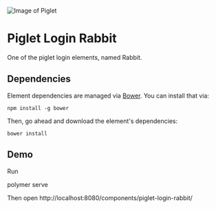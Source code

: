 ![Image of Piglet](https://github.com/PigletsRepo/polymer-piglet-mapbox-map/blob/master/docs/images/amusedPig.png)

# Piglet Login Rabbit

One of the piglet login elements, named Rabbit.

## Dependencies

Element dependencies are managed via [Bower](http://bower.io/). You can
install that via:

    npm install -g bower

Then, go ahead and download the element's dependencies:

    bower install

## Demo

Run

  polymer serve

Then open http://localhost:8080/components/piglet-login-rabbit/

